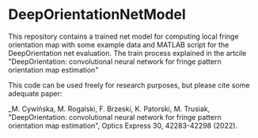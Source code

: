 # DeepOrientationNetModel

This repository contains a trained net model for computing local fringe orientation map with some example data and MATLAB script for the DeepOrientation net evaluation. The train process explained in the artcile "DeepOrientation: convolutional neural network for fringe pattern orientation map estimation"


This code can be used freely for research purposes, but please cite some adequate paper:

_M. Cywińska, M. Rogalski, F. Brzeski, K. Patorski, M. Trusiak, "DeepOrientation: convolutional neural network for fringe pattern orientation map estimation", Optics Express 30, 42283-42298 (2022).

